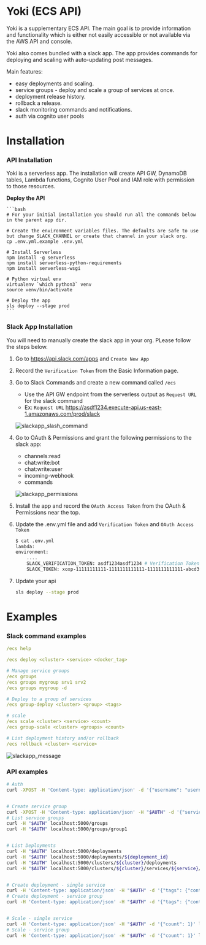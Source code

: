 # Yoki (ECS API)

Yoki is a supplementary ECS API. The main goal is to provide information and functionality which is either not easily accessible or not available via the AWS API and console.

Yoki also comes bundled with a slack app. The app provides commands for deploying and scaling with auto-updating post messages.

Main features:
- easy deployments and scaling.
- service groups - deploy and scale a group of services at once.
- deployment release history.
- rollback a release.
- slack monitoring commands and notifications.
- auth via cognito user pools


# Installation

### API Installation
Yoki is a serverless app. The installation will create API GW, DynamoDB tables, Lambda functions, Cognito User Pool and IAM role with permission to those resources.

**Deploy the API**

    ```bash
    # For your initial installation you should run all the commands below in the parent app dir.

    # Create the environment variables files. The defaults are safe to use but change SLACK_CHANNEL or create that channel in your slack org.
    cp .env.yml.example .env.yml

    # Install Serverless
    npm install -g serverless
    npm install serverless-python-requirements
    npm install serverless-wsgi

    # Python virtual env
    virtualenv `which python3` venv
    source venv/bin/activate

    # Deploy the app
    sls deploy --stage prod
    ```


### Slack App Installation

You will need to manually create the slack app in your org. PLease follow the steps below.

1. Go to https://api.slack.com/apps and `Create New App`
2. Record the `Verification Token` from the Basic Information page.
3. Go to Slack Commands and create a new command called `/ecs`
    - Use the API GW endpoint from the serverless output as `Request URL` for the slack command
    - Ex: `Request URL` https://asdf1234.execute-api.us-east-1.amazonaws.com/prod/slack

    ![slackapp_slash_command](https://raw.githubusercontent.com/boroivanov/yoki/master/images/slackapp-slash-command.png)
4. Go to OAuth & Permissions and grant the following permissions to the slack app:
    - channels:read
    - chat:write:bot
    - chat:write:user
    - incoming-webhook
    - commands

    ![slackapp_permissions](https://raw.githubusercontent.com/boroivanov/yoki/master/images/slackapp-permissions.png)
5. Install the app and record the `OAuth Access Token` from the OAuth & Permissions near the top.
6. Update the .env.yml file and add `Verification Token` and `OAuth Access Token`
    ```bash
    $ cat .env.yml
    lambda:
    environment:
        ....
        SLACK_VERIFICATION_TOKEN: asdf1234asdf1234 # Verification Token (step 3)
        SLACK_TOKEN: xoxp-11111111111-1111111111111-1111111111111-abcd3abcd3abcd3abcd3abcd3abcd3123 # OAuth Access Token (step 4)
    ```
7. Update your api
    ```bash
    sls deploy --stage prod
    ```

# Examples

### Slack command examples

```yaml
/ecs help

/ecs deploy <cluster> <service> <docker_tag>

# Manage service groups
/ecs groups
/ecs groups mygroup srv1 srv2
/ecs groups mygroup -d

# Deploy to a group of services
/ecs group-deploy <cluster> <group> <tags>

# scale
/ecs scale <cluster> <service> <count>
/ecs group-scale <cluster> <groups> <count>

# List deployment history and/or rollback
/ecs rollback <cluster> <service>
```

![slackapp_message](https://raw.githubusercontent.com/boroivanov/yoki/master/images/slackapp-message.png)


### API examples

```bash
# Auth
curl -XPOST -H 'Content-type: application/json' -d '{"username": "username@example.com", "password": "pass123"}' localhost:5000/auth


# Create service group
curl -XPOST -H 'Content-type: application/json' -H "$AUTH" -d '{"services": "srv1 srv2"}' localhost:5000/groups/group1
# List service groups
curl -H "$AUTH" localhost:5000/groups
curl -H "$AUTH" localhost:5000/groups/group1


# List Deployments
curl -H "$AUTH" localhost:5000/deployments
curl -H "$AUTH" localhost:5000/deployments/${deployment_id}
curl -H "$AUTH" localhost:5000/clusters/${cluster}/deployments
curl -H "$AUTH" localhost:5000/clusters/${cluster}/services/${service}/deployments


# Create deployment - single service
curl -H 'Content-type: application/json' -H "$AUTH" -d '{"tags": {"container_name": "docker_tag"}}' localhost:5000/clusters/${cluster}/services/${service}/deploy
# Create deployment - service group
curl -H 'Content-type: application/json' -H "$AUTH" -d '{"tags": {"container_name": "docker_tag"}}' localhost:5000/clusters/${cluster}/groups/${group}/deploy


# Scale - single service
curl -H 'Content-type: application/json' -H "$AUTH" -d '{"count": 1}' localhost:5000/clusters/${cluster}/services/${service}/scale
# Scale - service group
curl -H 'Content-type: application/json' -H "$AUTH" -d '{"count": 1}' localhost:5000/clusters/${cluster}/groups/${group}/scale

```